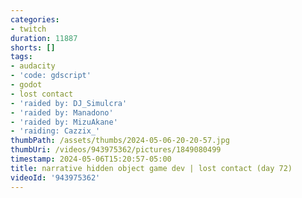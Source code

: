 ```yaml
---
categories:
- twitch
duration: 11887
shorts: []
tags:
- audacity
- 'code: gdscript'
- godot
- lost contact
- 'raided by: DJ_Simulcra'
- 'raided by: Manadono'
- 'raided by: MizuAkane'
- 'raiding: Cazzix_'
thumbPath: /assets/thumbs/2024-05-06-20-20-57.jpg
thumbUri: /videos/943975362/pictures/1849080499
timestamp: 2024-05-06T15:20:57-05:00
title: narrative hidden object game dev | lost contact (day 72)
videoId: '943975362'
---
```

